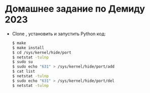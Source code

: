 # Домашнее задание по Демиду 2023

* Clone , установить и запустить Python код:

    ```sh
    $ make
    $ make install
    $ cd /sys/kernel/hide/port
    $ netstat -tulnp                                     
    $ sudo su                                            
    $ sudo echo "631" > /sys/kernel/hide/port/add        
    $ cat list
    $ netstat -tulnp
    $ sudo echo "631" > /sys/kernel/hide/port/del     
    $ netstat -tulnp  
    ```